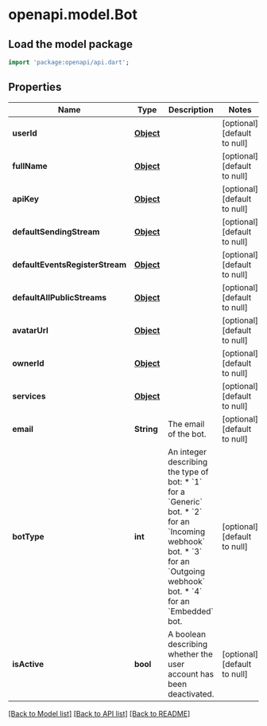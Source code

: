 # openapi.model.Bot

## Load the model package
```dart
import 'package:openapi/api.dart';
```

## Properties
Name | Type | Description | Notes
------------ | ------------- | ------------- | -------------
**userId** | [**Object**](.md) |  | [optional] [default to null]
**fullName** | [**Object**](.md) |  | [optional] [default to null]
**apiKey** | [**Object**](.md) |  | [optional] [default to null]
**defaultSendingStream** | [**Object**](.md) |  | [optional] [default to null]
**defaultEventsRegisterStream** | [**Object**](.md) |  | [optional] [default to null]
**defaultAllPublicStreams** | [**Object**](.md) |  | [optional] [default to null]
**avatarUrl** | [**Object**](.md) |  | [optional] [default to null]
**ownerId** | [**Object**](.md) |  | [optional] [default to null]
**services** | [**Object**](.md) |  | [optional] [default to null]
**email** | **String** | The email of the bot.  | [optional] [default to null]
**botType** | **int** | An integer describing the type of bot: * &#x60;1&#x60; for a &#x60;Generic&#x60; bot. * &#x60;2&#x60; for an &#x60;Incoming webhook&#x60; bot. * &#x60;3&#x60; for an &#x60;Outgoing webhook&#x60; bot. * &#x60;4&#x60; for an &#x60;Embedded&#x60; bot.  | [optional] [default to null]
**isActive** | **bool** | A boolean describing whether the user account has been deactivated.  | [optional] [default to null]

[[Back to Model list]](../README.md#documentation-for-models) [[Back to API list]](../README.md#documentation-for-api-endpoints) [[Back to README]](../README.md)


